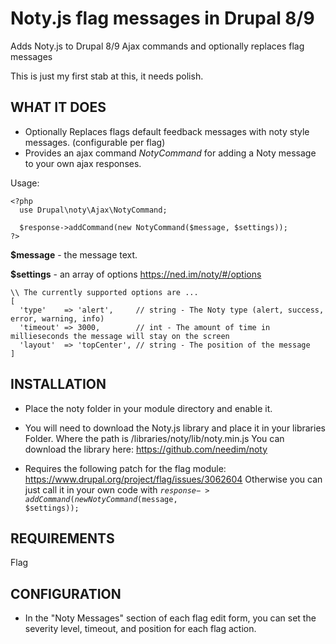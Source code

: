 # Noty.js flag messages in Drupal 8/9

Adds Noty.js to Drupal 8/9 Ajax commands and optionally replaces flag messages

This is just my first stab at this, it needs polish.

WHAT IT DOES
------------
- Optionally Replaces flags default feedback messages with noty style messages. (configurable per flag)
- Provides an ajax command *NotyCommand* for adding a Noty message to your own ajax responses.

Usage:

    <?php
      use Drupal\noty\Ajax\NotyCommand;
      
      $response->addCommand(new NotyCommand($message, $settings));
    ?>


**$message** - the message text.

**$settings** - an array of options https://ned.im/noty/#/options
```
\\ The currently supported options are ...
[
  'type'    => 'alert',     // string - The Noty type (alert, success, error, warning, info)
  'timeout' => 3000,        // int - The amount of time in millieseconds the message will stay on the screen
  'layout'  => 'topCenter', // string - The position of the message
]
```


INSTALLATION
------------

 * Place the noty folder in your module directory and enable it.

 * You will need to download the Noty.js library and place it in your libraries
   Folder. Where the path is /libraries/noty/lib/noty.min.js
   You can download the library here: https://github.com/needim/noty

 * Requires the following patch for the flag module:
   https://www.drupal.org/project/flag/issues/3062604
   Otherwise you can just call it in your own code with <code>$response->addCommand(new NotyCommand($message, $settings));</code>


REQUIREMENTS
------------

Flag


CONFIGURATION
-------------

 * In the "Noty Messages" section of each flag edit form, you can set the
   severity level, timeout, and position for each flag action.
